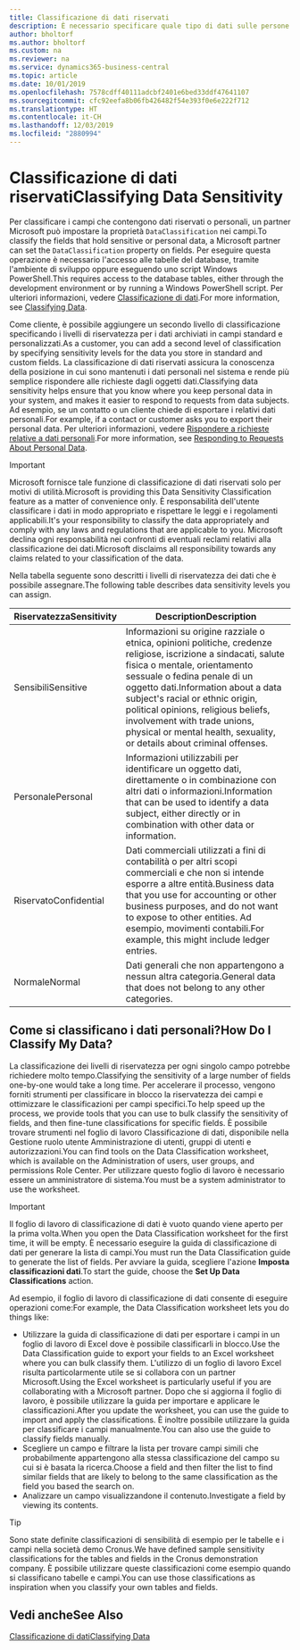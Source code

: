 ```yaml
---
title: Classificazione di dati riservati
description: È necessario specificare quale tipo di dati sulle persone memorizzare in modo da rispondere alle richieste dell'oggetto dati.
author: bholtorf
ms.author: bholtorf
ms.custom: na
ms.reviewer: na
ms.service: dynamics365-business-central
ms.topic: article
ms.date: 10/01/2019
ms.openlocfilehash: 7578cdff40111adcbf2401e6bed33ddf47641107
ms.sourcegitcommit: cfc92eefa8b06fb426482f54e393f0e6e222f712
ms.translationtype: HT
ms.contentlocale: it-CH
ms.lasthandoff: 12/03/2019
ms.locfileid: "2880994"
---
```

# <a name="classifying-data-sensitivity"></a><span data-ttu-id="3f9d7-103">Classificazione di dati riservati</span><span class="sxs-lookup"><span data-stu-id="3f9d7-103">Classifying Data Sensitivity</span></span>
<span data-ttu-id="3f9d7-104">Per classificare i campi che contengono dati riservati o personali, un partner Microsoft può impostare la proprietà ```DataClassification``` nei campi.</span><span class="sxs-lookup"><span data-stu-id="3f9d7-104">To classify the fields that hold sensitive or personal data, a Microsoft partner can set the ```DataClassification``` property on fields.</span></span> <span data-ttu-id="3f9d7-105">Per eseguire questa operazione è necessario l'accesso alle tabelle del database, tramite l'ambiente di sviluppo oppure eseguendo uno script Windows PowerShell.</span><span class="sxs-lookup"><span data-stu-id="3f9d7-105">This requires access to the database tables, either through the development environment or by running a Windows PowerShell script.</span></span> <span data-ttu-id="3f9d7-106">Per ulteriori informazioni, vedere [Classificazione di dati](/dynamics365/business-central/dev-itpro/developer/devenv-classifying-data).</span><span class="sxs-lookup"><span data-stu-id="3f9d7-106">For more information, see [Classifying Data](/dynamics365/business-central/dev-itpro/developer/devenv-classifying-data).</span></span>  

<span data-ttu-id="3f9d7-107">Come cliente, è possibile aggiungere un secondo livello di classificazione specificando i livelli di riservatezza per i dati archiviati in campi standard e personalizzati.</span><span class="sxs-lookup"><span data-stu-id="3f9d7-107">As a customer, you can add a second level of classification by specifying sensitivity levels for the data you store in standard and custom fields.</span></span> <span data-ttu-id="3f9d7-108">La classificazione di dati riservati assicura la conoscenza della posizione in cui sono mantenuti i dati personali nel sistema e rende più semplice rispondere alle richieste dagli oggetti dati.</span><span class="sxs-lookup"><span data-stu-id="3f9d7-108">Classifying data sensitivity helps ensure that you know where you keep personal data in your system, and makes it easier to respond to requests from data subjects.</span></span> <span data-ttu-id="3f9d7-109">Ad esempio, se un contatto o un cliente chiede di esportare i relativi dati personali.</span><span class="sxs-lookup"><span data-stu-id="3f9d7-109">For example, if a contact or customer asks you to export their personal data.</span></span> <span data-ttu-id="3f9d7-110">Per ulteriori informazioni, vedere [Rispondere a richieste relative a dati personali](admin-responding-to-requests-about-personal-data.md).</span><span class="sxs-lookup"><span data-stu-id="3f9d7-110">For more information, see [Responding to Requests About Personal Data](admin-responding-to-requests-about-personal-data.md).</span></span>

> [!Important]
> <span data-ttu-id="3f9d7-111">Microsoft fornisce tale funzione di classificazione di dati riservati solo per motivi di utilità.</span><span class="sxs-lookup"><span data-stu-id="3f9d7-111">Microsoft is providing this Data Sensitivity Classification feature as a matter of convenience only.</span></span> <span data-ttu-id="3f9d7-112">È responsabilità dell'utente classificare i dati in modo appropriato e rispettare le leggi e i regolamenti applicabili.</span><span class="sxs-lookup"><span data-stu-id="3f9d7-112">It's your responsibility to classify the data appropriately and comply with any laws and regulations that are applicable to you.</span></span> <span data-ttu-id="3f9d7-113">Microsoft declina ogni responsabilità nei confronti di eventuali reclami relativi alla classificazione dei dati.</span><span class="sxs-lookup"><span data-stu-id="3f9d7-113">Microsoft disclaims all responsibility towards any claims related to your classification of the data.</span></span>  

<span data-ttu-id="3f9d7-114">Nella tabella seguente sono descritti i livelli di riservatezza dei dati che è possibile assegnare.</span><span class="sxs-lookup"><span data-stu-id="3f9d7-114">The following table describes data sensitivity levels you can assign.</span></span>

|<span data-ttu-id="3f9d7-115">Riservatezza</span><span class="sxs-lookup"><span data-stu-id="3f9d7-115">Sensitivity</span></span>|<span data-ttu-id="3f9d7-116">Description</span><span class="sxs-lookup"><span data-stu-id="3f9d7-116">Description</span></span>|
|----|----|
|<span data-ttu-id="3f9d7-117">Sensibili</span><span class="sxs-lookup"><span data-stu-id="3f9d7-117">Sensitive</span></span> | <span data-ttu-id="3f9d7-118">Informazioni su origine razziale o etnica, opinioni politiche, credenze religiose, iscrizione a sindacati, salute fisica o mentale, orientamento sessuale o fedina penale di un oggetto dati.</span><span class="sxs-lookup"><span data-stu-id="3f9d7-118">Information about a data subject's racial or ethnic origin, political opinions, religious beliefs, involvement with trade unions, physical or mental health, sexuality, or details about criminal offenses.</span></span> |
|<span data-ttu-id="3f9d7-119">Personale</span><span class="sxs-lookup"><span data-stu-id="3f9d7-119">Personal</span></span> | <span data-ttu-id="3f9d7-120">Informazioni utilizzabili per identificare un oggetto dati, direttamente o in combinazione con altri dati o informazioni.</span><span class="sxs-lookup"><span data-stu-id="3f9d7-120">Information that can be used to identify a data subject, either directly or in combination with other data or information.</span></span>|
|<span data-ttu-id="3f9d7-121">Riservato</span><span class="sxs-lookup"><span data-stu-id="3f9d7-121">Confidential</span></span> | <span data-ttu-id="3f9d7-122">Dati commerciali utilizzati a fini di contabilità o per altri scopi commerciali e che non si intende esporre a altre entità.</span><span class="sxs-lookup"><span data-stu-id="3f9d7-122">Business data that you use for accounting or other business purposes, and do not want to expose to other entities.</span></span> <span data-ttu-id="3f9d7-123">Ad esempio, movimenti contabili.</span><span class="sxs-lookup"><span data-stu-id="3f9d7-123">For example, this might include ledger entries.</span></span>|
|<span data-ttu-id="3f9d7-124">Normale</span><span class="sxs-lookup"><span data-stu-id="3f9d7-124">Normal</span></span> | <span data-ttu-id="3f9d7-125">Dati generali che non appartengono a nessun altra categoria.</span><span class="sxs-lookup"><span data-stu-id="3f9d7-125">General data that does not belong to any other categories.</span></span>|

## <a name="how-do-i-classify-my-data"></a><span data-ttu-id="3f9d7-126">Come si classificano i dati personali?</span><span class="sxs-lookup"><span data-stu-id="3f9d7-126">How Do I Classify My Data?</span></span>
<span data-ttu-id="3f9d7-127">La classificazione dei livelli di riservatezza per ogni singolo campo potrebbe richiedere molto tempo.</span><span class="sxs-lookup"><span data-stu-id="3f9d7-127">Classifying the sensitivity of a large number of fields one-by-one would take a long time.</span></span> <span data-ttu-id="3f9d7-128">Per accelerare il processo, vengono forniti strumenti per classificare in blocco la riservatezza dei campi e ottimizzare le classificazioni per campi specifici.</span><span class="sxs-lookup"><span data-stu-id="3f9d7-128">To help speed up the process, we provide tools that you can use to bulk classify the sensitivity of fields, and then fine-tune classifications for specific fields.</span></span> <span data-ttu-id="3f9d7-129">È possibile trovare strumenti nel foglio di lavoro Classificazione di dati, disponibile nella Gestione ruolo utente Amministrazione di utenti, gruppi di utenti e autorizzazioni.</span><span class="sxs-lookup"><span data-stu-id="3f9d7-129">You can find tools on the Data Classification worksheet, which is available on the Administration of users, user groups, and permissions Role Center.</span></span> <span data-ttu-id="3f9d7-130">Per utilizzare questo foglio di lavoro è necessario essere un amministratore di sistema.</span><span class="sxs-lookup"><span data-stu-id="3f9d7-130">You must be a system administrator to use the worksheet.</span></span>

> [!Important]
> <span data-ttu-id="3f9d7-131">Il foglio di lavoro di classificazione di dati è vuoto quando viene aperto per la prima volta.</span><span class="sxs-lookup"><span data-stu-id="3f9d7-131">When you open the Data Classification worksheet for the first time, it will be empty.</span></span> <span data-ttu-id="3f9d7-132">È necessario eseguire la guida di classificazione di dati per generare la lista di campi.</span><span class="sxs-lookup"><span data-stu-id="3f9d7-132">You must run the Data Classification guide to generate the list of fields.</span></span> <span data-ttu-id="3f9d7-133">Per avviare la guida, scegliere l'azione **Imposta classificazioni dati**.</span><span class="sxs-lookup"><span data-stu-id="3f9d7-133">To start the guide, choose the **Set Up Data Classifications** action.</span></span>

<span data-ttu-id="3f9d7-134">Ad esempio, il foglio di lavoro di classificazione di dati consente di eseguire operazioni come:</span><span class="sxs-lookup"><span data-stu-id="3f9d7-134">For example, the Data Classification worksheet lets you do things like:</span></span>  

* <span data-ttu-id="3f9d7-135">Utilizzare la guida di classificazione di dati per esportare i campi in un foglio di lavoro di Excel dove è possibile classificarli in blocco.</span><span class="sxs-lookup"><span data-stu-id="3f9d7-135">Use the Data Classification guide to export your fields to an Excel worksheet where you can bulk classify them.</span></span> <span data-ttu-id="3f9d7-136">L'utilizzo di un foglio di lavoro Excel risulta particolarmente utile se si collabora con un partner Microsoft.</span><span class="sxs-lookup"><span data-stu-id="3f9d7-136">Using the Excel worksheet is particularly useful if you are collaborating with a Microsoft partner.</span></span> <span data-ttu-id="3f9d7-137">Dopo che si aggiorna il foglio di lavoro, è possibile utilizzare la guida per importare e applicare le classificazioni.</span><span class="sxs-lookup"><span data-stu-id="3f9d7-137">After you update the worksheet, you can use the guide to import and apply the classifications.</span></span> <span data-ttu-id="3f9d7-138">È inoltre possibile utilizzare la guida per classificare i campi manualmente.</span><span class="sxs-lookup"><span data-stu-id="3f9d7-138">You can also use the guide to classify fields manually.</span></span>  
* <span data-ttu-id="3f9d7-139">Scegliere un campo e filtrare la lista per trovare campi simili che probabilmente appartengono alla stessa classificazione del campo su cui si è basata la ricerca.</span><span class="sxs-lookup"><span data-stu-id="3f9d7-139">Choose a field and then filter the list to find similar fields that are likely to belong to the same classification as the field you based the search on.</span></span>  
* <span data-ttu-id="3f9d7-140">Analizzare un campo visualizzandone il contenuto.</span><span class="sxs-lookup"><span data-stu-id="3f9d7-140">Investigate a field by viewing its contents.</span></span>  

> [!Tip]
> <span data-ttu-id="3f9d7-141">Sono state definite classificazioni di sensibilità di esempio per le tabelle e i campi nella società demo Cronus.</span><span class="sxs-lookup"><span data-stu-id="3f9d7-141">We have defined sample sensitivity classifications for the tables and fields in the Cronus demonstration company.</span></span> <span data-ttu-id="3f9d7-142">È possibile utilizzare queste classificazioni come esempio quando si classificano tabelle e campi.</span><span class="sxs-lookup"><span data-stu-id="3f9d7-142">You can use those classifications as inspiration when you classify your own tables and fields.</span></span>

## <a name="see-also"></a><span data-ttu-id="3f9d7-143">Vedi anche</span><span class="sxs-lookup"><span data-stu-id="3f9d7-143">See Also</span></span>

[<span data-ttu-id="3f9d7-144">Classificazione di dati</span><span class="sxs-lookup"><span data-stu-id="3f9d7-144">Classifying Data</span></span>](/dynamics365/business-central/dev-itpro/developer/devenv-classifying-data)  
